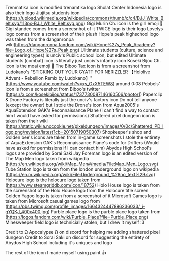 Trenmatika icon is modified trenamtika logo
Sholat Center Indonesia logo is also their logo
Jiujitsu students icon (https://upload.wikimedia.org/wikipedia/commons/thumb/c/c4/BJJ_White_Belt.svg/113px-BJJ_White_Belt.svg.png)
Gigi Murin Ch. icon is the girl emoji 👧
Gigi standee comes from a screesnhot of it
TWICE logo is their logo
Lovelys logo comes from a screenshot of their plush
Hope's peak highschool logo was taken from the danganronpa wiki(https://danganronpa.fandom.com/wiki/Hope%27s_Peak_Academy?file=Logo_of_Hope%27s_Peak.png)
Ulitimate students (culture, science and engineering types) is unciv's Public school icon, but edited
Ultimate students (combat) icon is literally just unciv's infantry icon
Koseki Bijou Ch. icon is the moai emoji 🗿
The Biboo Tax icon is from a screenshot from Ludokano's "STICKING OUT YOUR GYATT FOR NERIZZLER 【Hololive Advent - Rebellion Remix by Ludokano】" (https://www.youtube.com/watch?v=xs_OxX5TEW8) around 0:08
Pebbels' icon is from a screenshot from Biboo's twitter (https://x.com/kosekibijou/status/1737730087146160506/photo/1)
Paperclip & Drone Factory is literally just the unciv's factory icon
Do not tell anyone (except the owner) but I stole the Drone's icon from Aqua2005's AquaExtension GAK's Reconnaissance Plane (I can't find a way to contact him I would have asked for permissions)
Shattered pixel dungeon icon is taken from their wiki (https://static.wikia.nocookie.net/pixeldungeon/images/0/0c/Shattered_PD_logo.png/revision/latest?cb=20150719050307)
Shopkeeper's shop and Golden bee's icons are taken from in-game screenshots
I stole the entirety of AquaExtension GAK's Reconnaissance Plane's code for Drifters (Would have asked for permissions if I can contact him)
Abydos High School's logos are provided by Sorai Saki
Jay Foreman logo is an edited version of The Map Men logo taken from wikipedia (https://en.wikipedia.org/wiki/Map_Men#/media/File:Map_Men_Logo.svg)
Tube Station logo is taken from the london underground logo on wikipedia (https://en.m.wikipedia.org/wiki/File:Underground_%28no_text%29.svg)
Holocure logo is the holocure logo taken from (https://www.steamgriddb.com/icon/18752)
Holo House logo is taken from the screenshot of the Holo House logo from the Holocure title screen
Golden Yagoo logo is taken from a screenshot of it
Microsoft Games logo is taken from Microsoft casual games logo from (https://pbs.twimg.com/profile_images/1664324447896236033/_i-gYQKJ_400x400.jpg)
Purble place logo is the purble place logo taken from (https://logos.fandom.com/wiki/Purble_Place?file=Purble_Place.png)
Minesweeper field logo is technicially stolen, but I drew it myself :3

Credit to Ω Apocalypse Ω on discord for helping me adding shattered pixel dungeon
Credit to Sorai Saki on discord for suggesting the entirety of Abydos High School including it's uniques and logo

The rest of the icon I made myself using paint 👍